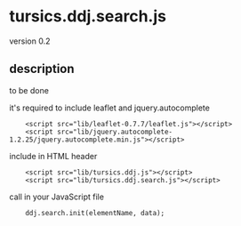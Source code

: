 # tursics.ddj.search.js

version 0.2

## description

to be done

it's required to include leaflet and jquery.autocomplete
```
	<script src="lib/leaflet-0.7.7/leaflet.js"></script>
	<script src="lib/jquery.autocomplete-1.2.25/jquery.autocomplete.min.js"></script>
```

include in HTML header
```
	<script src="lib/tursics.ddj.js"></script>
	<script src="lib/tursics.ddj.search.js"></script>
```


call in your JavaScript file
```
	ddj.search.init(elementName, data);
```
